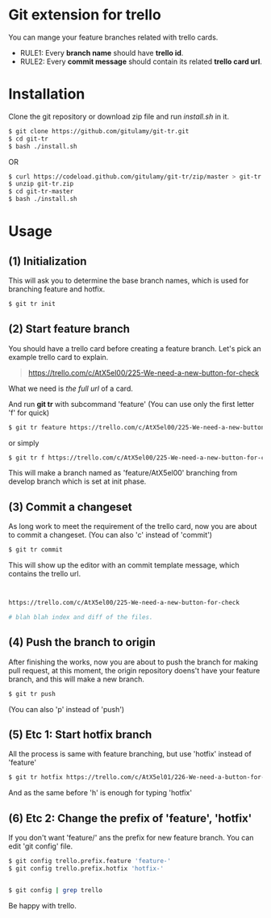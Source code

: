 Git extension for trello
========================

You can mange your feature branches related with trello cards.

* RULE1: Every **branch name** should have **trello id**.
* RULE2: Every **commit message** should contain its related **trello card url**.


Installation
============

Clone the git repository or download zip file and run *install.sh* in it.

```bash
$ git clone https://github.com/gitulamy/git-tr.git
$ cd git-tr
$ bash ./install.sh
```

OR

```bash
$ curl https://codeload.github.com/gitulamy/git-tr/zip/master > git-tr.zip
$ unzip git-tr.zip
$ cd git-tr-master
$ bash ./install.sh
```

Usage
=====

(1) Initialization
------------------

This will ask you to determine the base branch names, which is used for branching feature and hotfix.

```bash
$ git tr init

```

(2) Start feature branch
------------------------

You should have a trello card before creating a feature branch.
Let's pick an example trello card to explain.

> https://trello.com/c/AtX5el00/225-We-need-a-new-button-for-check

What we need is *the full url* of a card.

And run **git tr** with subcommand 'feature' (You can use only the first letter 'f' for quick)

```bash
$ git tr feature https://trello.com/c/AtX5el00/225-We-need-a-new-button-for-check
```

or simply

```bash
$ git tr f https://trello.com/c/AtX5el00/225-We-need-a-new-button-for-check
```

This will make a branch named as 'feature/AtX5el00' branching from develop branch which is set at init phase.

(3) Commit a changeset
----------------------

As long work to meet the requirement of the trello card, now you are about to commit a changeset.
(You can also 'c' instead of 'commit')

```bash
$ git tr commit
```

This will show up the editor with an commit template message, which contains the trello url.

```bash


https://trello.com/c/AtX5el00/225-We-need-a-new-button-for-check

# blah blah index and diff of the files.
```

(4) Push the branch to origin
-----------------------------

After finishing the works, now you are about to push the branch for making pull request, at this
moment, the origin repository doens't have your feature branch, and this will make a new branch.

```bash
$ git tr push
```
(You can also 'p' instead of 'push')

(5) Etc 1: Start hotfix branch
------------------------------

All the process is same with feature branching, but use 'hotfix' instead of 'feature'

```bash
$ git tr hotfix https://trello.com/c/AtX5el01/226-We-need-a-button-for-check
```

And as the same before 'h' is enough for typing 'hotfix'

(6) Etc 2: Change the prefix of 'feature', 'hotfix'
---------------------------------------------------

If you don't want 'feature/' ans the prefix for new feature branch.
You can edit 'git config' file.

```bash
$ git config trello.prefix.feature 'feature-'
$ git config trello.prefix.hotfix 'hotfix-'


$ git config | grep trello
```

Be happy with trello.
